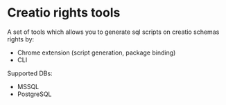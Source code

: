 # Creatio rights tools

A set of tools which allows you to generate sql scripts on creatio schemas rights by:

* Chrome extension (script generation, package binding)
* CLI

Supported DBs:

* MSSQL
* PostgreSQL
